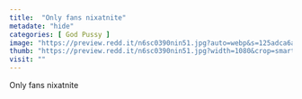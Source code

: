 ```yaml
---
title:  "Only fans nixatnite"
metadate: "hide"
categories: [ God Pussy ]
image: "https://preview.redd.it/n6sc0390nin51.jpg?auto=webp&s=125adca6a3763d65f42fcb9fd9704872605b7b97"
thumb: "https://preview.redd.it/n6sc0390nin51.jpg?width=1080&crop=smart&auto=webp&s=b6ce62859e7e48a30d91b2bc42b101509d59ae7f"
visit: ""
---
```

Only fans nixatnite

